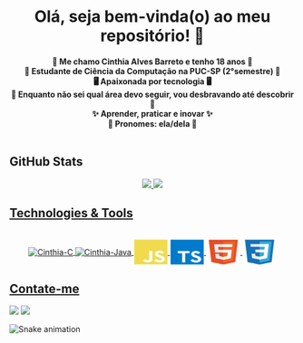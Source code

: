 <h1 align="center">Olá, seja bem-vinda(o) ao meu repositório! 👋</h1>

<div align="center" style="display: inline_row">
  <div>
    
  </div>
  
  <div align="center">
    <h4>
    💟 Me chamo Cinthia Alves Barreto e tenho 18 anos 💟 <br>
    🌱 Estudante de Ciência da Computação na PUC-SP (2°semestre) 🌱 <br>
    🖥️ Apaixonada por tecnologia 🖥️ <br>
    🔭 Enquanto não sei qual área devo seguir, vou desbravando até descobrir 🔭 <br>
    ✨ Aprender, praticar e inovar ✨<br>
    🦋 Pronomes: ela/dela 🦋 <br><br>
    </h4>
    </div>
</div>

## GitHub Stats
<div align="center">
  <a href="https://github.com/cinthiaab">
  <img height="180em" src="https://github-readme-stats.vercel.app/api?username=cinthiaab&show_icons=true&theme=dracula&include_all_commits=true&count_private=true"/>
  <img height="180em" src="https://github-readme-stats.vercel.app/api/top-langs/?username=cinthiaab&layout=compact&langs_count=7&theme=dracula"/>
</div>

 ## Technologies & Tools
<div style="display: inline_block" align="center"><br>
  <img align="center" alt="Cinthia-C" height="45" width="60" src="https://cdn.jsdelivr.net/gh/devicons/devicon/icons/c/c-original.svg">
  <img align="center" alt="Cinthia-Java" height="45" width="60" src="https://cdn.jsdelivr.net/gh/devicons/devicon/icons/java/java-original.svg">
  <img align="center" alt="Cinthia-Js" height="45" width="60" src="https://raw.githubusercontent.com/devicons/devicon/master/icons/javascript/javascript-plain.svg">
  <img align="center" alt="Cinthia-Ts" height="45" width="60" src="https://raw.githubusercontent.com/devicons/devicon/master/icons/typescript/typescript-plain.svg">
  <img align="center" alt="Cinthia-HTML" height="45" width="60" src="https://raw.githubusercontent.com/devicons/devicon/master/icons/html5/html5-original.svg">
  <img align="center" alt="Cinthia-CSS" height="45" width="60" src="https://raw.githubusercontent.com/devicons/devicon/master/icons/css3/css3-original.svg">
</div>
  
 ## Contate-me
<div> 
  <a href = "mailto:cinthiabarreto2802@gmail.com"><img src="https://img.shields.io/badge/Gmail-D14836?style=for-the-badge&logo=gmail&logoColor=white" target="_blank"></a>
  <a href="https://www.linkedin.com/in/cinthia-barreto-414b371a7" target="_blank"><img src="https://img.shields.io/badge/-LinkedIn-%230077B5?style=for-the-badge&logo=linkedin&logoColor=white" target="_blank"></a> 
  
  ![Snake animation](https://github.com/cinthiaab/cinthiaab/blob/output/github-contribution-grid-snake.svg)
 
</div>
  
